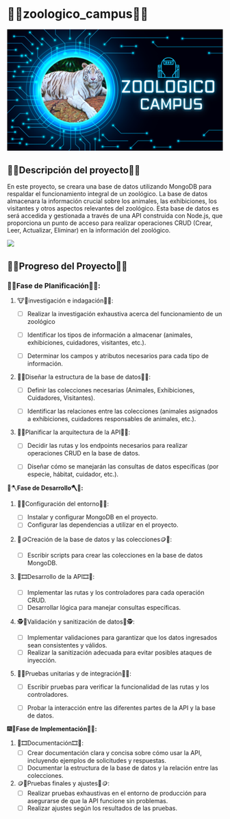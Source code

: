 # **🌇🦓zoologico_campus🦓🌇**

![](https://github.com/JuanJoseDuranRinconCAMPUS2/zoologico_campus/blob/main/img/Intro.png)

## 🛑🦓Descripción del proyecto🦓🛑

En este proyecto, se creara una base de datos utilizando MongoDB para respaldar el funcionamiento integral de un zoológico. La base de datos almacenara la información crucial sobre los animales, las exhibiciones, los visitantes y otros aspectos relevantes del zoológico. Esta base de datos es será accedida y gestionada a través de una API construida con Node.js, que proporciona un punto de acceso para realizar operaciones CRUD (Crear, Leer, Actualizar, Eliminar) en la información del zoológico.

![](https://i0.wp.com/www.nuestramerida.com/wp-content/uploads/2023/04/zoologico-centernario.jpg?fit=1280%2C853&ssl=1)



## 🐾🪷**Progreso del Proyecto**🪷🐾

### **🦝🧭Fase de Planificación🧭🦝:**

1. 🐮🔎investigación e indagación🔎🐮:

   - [ ] Realizar la investigación exhaustiva  acerca del funcionamiento de un zoológico

   - [ ] Identificar los tipos de información a almacenar (animales, exhibiciones, cuidadores, visitantes, etc.).

   - [ ] Determinar los campos y atributos necesarios para cada tipo de información.

     

2. 🎯🦒Diseñar la estructura de la base de datos🦒🎯:

   - [ ] Definir las colecciones necesarias (Animales, Exhibiciones, Cuidadores, Visitantes).
   - [ ] Identificar las relaciones entre las colecciones (animales asignados a exhibiciones, cuidadores responsables de animales, etc.).

   

3. 🚧🐲Planificar la arquitectura de la API🐲🚧:

   - [ ] Decidir las rutas y los endpoints necesarios para realizar operaciones CRUD en la base de datos.
   - [ ] Diseñar cómo se manejarán las consultas de datos específicas (por especie, hábitat, cuidador, etc.).



🐾🪓**Fase de Desarrollo🪓🐾:**

1. 🧭🚧Configuración del entorno🚧🧭:

   - [ ] Instalar y configurar MongoDB en el proyecto.
   - [ ] Configurar las dependencias a utilizar en el proyecto.

2. 👻🪙Creación de la base de datos y las colecciones🪙👻:

   - [ ] Escribir scripts para crear las colecciones en la base de datos MongoDB.

3. 🛑🎞️Desarrollo de la API🎞️🛑:

   - [ ] Implementar las rutas y los controladores para cada operación CRUD.
   - [ ] Desarrollar lógica para manejar consultas específicas.

4. 🕵️🐨Validación y sanitización de datos🐨🕵️:

   - [ ] Implementar validaciones para garantizar que los datos ingresados sean consistentes y válidos.
   - [ ] Realizar la sanitización adecuada para evitar posibles ataques de inyección.

5. 🧭🎈Pruebas unitarias y de integración🎈🧭:

   - [ ] Escribir pruebas para verificar la funcionalidad de las rutas y los controladores.
   - [ ] Probar la interacción entre las diferentes partes de la API y la base de datos.

   

🎆🎨**Fase de Implementación🎨🎆:**

1. 🎯🎞️Documentación🎞️🎯:
   - [ ] Crear documentación clara y concisa sobre cómo usar la API, incluyendo ejemplos de solicitudes y respuestas.
   - [ ] Documentar la estructura de la base de datos y la relación entre las colecciones.
2. 🪙🚧Pruebas finales y ajustes🚧🪙:
   - [ ] Realizar pruebas exhaustivas en el entorno de producción para asegurarse de que la API funcione sin problemas.
   - [ ] Realizar ajustes según los resultados de las pruebas.